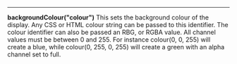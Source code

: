 <a name="backgroundColour"><h3 style="padding-top: 40px; margin-top: 40px;"></h3></a>
_____________________________
**backgroundColour("colour")** This sets the background colour of the display. Any CSS or HTML colour string can be passed to this identifier. The colour identifier can also be passed an RBG, or RGBA value. All channel values must be between 0 and 255. For instance colour(0, 0, 255) will create a blue, while colour(0, 255, 0, 255) will create a green with an alpha channel set to full.  

<!--UPDATE WIDGET_IN_CSOUND
    SIdent sprintf "backgroundColour(%d, %d, %d) ", rnd(255), rnd(255), rnd(255)
    SIdentifier strcat SIdentifier, SIdent
-->